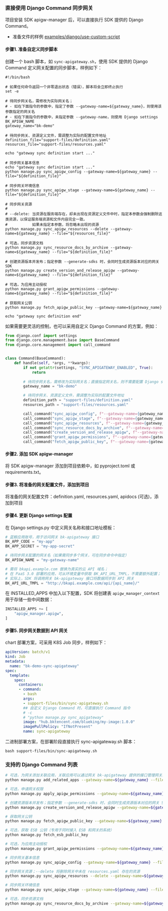 ### 直接使用 Django Command 同步网关

项目安装 SDK apigw-manager 后，可以直接执行 SDK 提供的 Django Command。
- 准备文件的样例 [examples/django/use-custom-script](../examples/django/use-custom-script)

#### 步骤1. 准备自定义同步脚本

创建一个 bash 脚本，如 `sync-apigateway.sh`，使用 SDK 提供的 Django Command 定义网关配置的同步脚本，样例如下：
```shell
#!/bin/bash

# 如果任何命令返回一个非零退出状态（错误），脚本将会立即终止执行
set -e

# 待同步网关名，需修改为实际网关名；
# - 如在下面指令的参数中，指定了参数 --gateway-name=${gateway_name}，则使用该参数指定的网关名
# - 如在下面指令的参数中，未指定参数 --gateway-name，则使用 Django settings BK_APIGW_NAME
gateway_name="bk-demo"

# 待同步网关、资源定义文件，需调整为实际的配置文件地址
definition_file="support-files/definition.yaml"
resources_file="support-files/resources.yaml"

echo "gateway sync definition start ..."

# 同步网关基本信息
echo "gateway sync definition start ..."
python manage.py sync_apigw_config --gateway-name=${gateway_name} --file="${definition_file}"

# 同步网关环境信息
python manage.py sync_apigw_stage --gateway-name=${gateway_name} --file="${definition_file}"

# 同步网关资源
# 
# --delete: 当资源在服务端存在，却未出现在资源定义文件中时，指定本参数会强制删除这类资源，以保证服务端资源和文件内容完全一致。
#           如果未指定本参数，将忽略未出现的资源
python manage.py sync_apigw_resources --delete --gateway-name=${gateway_name} --file="${resources_file}"

# 可选，同步资源文档
python manage.py sync_resource_docs_by_archive --gateway-name=${gateway_name} --file="${definition_file}"

# 创建资源版本并发布；指定参数 --generate-sdks 时，会同时生成资源版本对应的网关 SDK
python manage.py create_version_and_release_apigw --gateway-name=${gateway_name} --file="${definition_file}"

# 可选，为应用主动授权
python manage.py grant_apigw_permissions --gateway-name=${gateway_name} --file="${definition_file}"

# 获取网关公钥
python manage.py fetch_apigw_public_key --gateway-name=${gateway_name}

echo "gateway sync definition end"
```

如果需要更灵活的控制，也可以采用自定义 Django Command 的方案，例如：
```python
from django.conf import settings
from django.core.management.base import BaseCommand
from django.core.management import call_command


class Command(BaseCommand):
    def handle(self, *args, **kwargs):
        if not getattr(settings, "SYNC_APIGATEWAY_ENABLED", True):
            return
        
        # 待同步网关名，需修改为实际网关名；直接指定网关名，则不需要配置 Django settings BK_APIGW_NAME
        gateway_name = "bk-demo"

        # 待同步网关、资源定义文件，需调整为实际的配置文件地址
        definition_path = "support-files/definition.yaml"
        resources_path = "support-files/resources.yaml"

        call_command("sync_apigw_config", f"--gateway-name={gateway_name}", f"--file={definition_path}")
        call_command("sync_apigw_stage", f"--gateway-name={gateway_name}", f"--file={definition_path}")
        call_command("sync_apigw_resources", f"--gateway-name={gateway_name}", "--delete", f"--file={resources_path}")
        call_command("sync_resource_docs_by_archive", f"--gateway-name={gateway_name}", f"--file={definition_path}")
        call_command("create_version_and_release_apigw", f"--gateway-name={gateway_name}", f"--file={definition_path}")
        call_command("grant_apigw_permissions", f"--gateway-name={gateway_name}", f"--file={definition_path}")
        call_command("fetch_apigw_public_key", f"--gateway-name={gateway_name}")
```

#### 步骤2. 添加 SDK apigw-manager

将 SDK apigw-manager 添加到项目依赖中，如 pyproject.toml 或 requirements.txt。

#### 步骤3. 将准备的网关配置文件，添加到项目

将准备的网关配置文件：definition.yaml, resources.yaml, apidocs (可选)，添加到项目

#### 步骤4. 更新 Django settings 配置

在 Django settings.py 中定义网关名称和接口地址模板：

```python
# 蓝鲸应用账号，用于访问网关 bk-apigateway 接口
BK_APP_CODE = "my-app"
BK_APP_SECRET = "my-app-secret"

# 待同步网关配置的网关名（如果需同步多个网关，可在同步命令中指定）
BK_APIGW_NAME = "my-gateway-name"

# 需将 bkapi.example.com 替换为真实的云 API 域名；
# 在 PaaS 3.0 部署的应用，可从环境变量中获取 BK_API_URL_TMPL，不需要额外配置；
# 实际上，SDK 将调用网关 bk-apigateway 接口将数据同步到 API 网关
BK_API_URL_TMPL = "http://bkapi.example.com/api/{api_name}/"
```

在 INSTALLED_APPS 中加入以下配置，SDK 将创建表 `apigw_manager_context` 用于存储一些中间数据：

```python
INSTALLED_APPS += [
    "apigw_manager.apigw",
]
```

#### 步骤5. 同步网关数据到 API 网关

chart 部署方案，可采用 K8S Job 同步，样例如下：
```yaml
apiVersion: batch/v1
kind: Job
metadata:
  name: "bk-demo-sync-apigateway"
spec:
  template:
    spec:
      containers:
      - command:
        - bash
        args:
        - support-files/bin/sync-apigateway.sh
        ## 自定义 Django Command 时，可直接执行 Command 指令
        # -c
        # "python manage.py sync_apigateway"
        image: "hub.bktencent.com/blueking/my-image:1.0.0"
        imagePullPolicy: "IfNotPresent"
        name: sync-apigateway
```

二进制部署方案，在部署阶段直接执行 sync-apigateway.sh 脚本：
```shell
bash support-files/bin/sync-apigateway.sh
```


### 支持的 Django Command 列表

```bash
# 可选，为网关添加关联应用，关联应用可以通过网关 bk-apigateway 提供的接口管理网关数据
python manage.py add_related_apps --gateway-name=${gateway_name} --file="${definition_file}"

# 可选，申请网关权限
python manage.py apply_apigw_permissions --gateway-name=${gateway_name} --file="${definition_file}"

# 创建资源版本并发布；指定参数 --generate-sdks 时，会同时生成资源版本对应的网关 SDK
python manage.py create_version_and_release_apigw --gateway-name=${gateway_name} --file="${definition_file}"

# 获取网关公钥
python manage.py fetch_apigw_public_key --gateway-name=${gateway_name}

# 可选，获取 ESB 公钥（专用于同时接入 ESB 和网关的系统）
python manage.py fetch_esb_public_key

# 可选，为应用主动授权
python manage.py grant_apigw_permissions --gateway-name=${gateway_name} --file="${definition_file}"

# 同步网关基本信息
python manage.py sync_apigw_config --gateway-name=${gateway_name} --file="${definition_file}"

# 同步网关资源；--delete 将删除网关中未在 resources.yaml 存在的资源
python manage.py sync_apigw_resources --delete --gateway-name=${gateway_name} --file="${resources_file}"

# 同步网关环境信息
python manage.py sync_apigw_stage --gateway-name=${gateway_name} --file="${definition_file}"

# 可选，同步资源文档
python manage.py sync_resource_docs_by_archive --gateway-name=${gateway_name} --file="${definition_file}"
```
